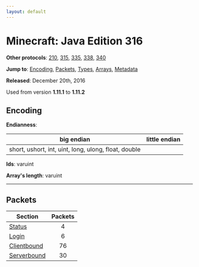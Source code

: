 ```yaml
---
layout: default
---
```


# Minecraft: Java Edition 316

**Other protocols**: [210](./java316), [315](./java316), [335](./java316), [338](./java316), [340](./java316)

**Jump to**: [Encoding](#encoding), [Packets](#packets), [Types](java316/types), [Arrays](java316/arrays), [Metadata](java316/metadata)

**Released**: December 20th, 2016

Used from version **1.11.1** to **1.11.2**

## Encoding

**Endianness**:

big endian | little endian
---|---
short, ushort, int, uint, long, ulong, float, double | 

**Ids**: varuint

**Array's length**: varuint

-----
## Packets

Section | Packets
---|:---:
[Status](java316/status) | 4
[Login](java316/login) | 6
[Clientbound](java316/clientbound) | 76
[Serverbound](java316/serverbound) | 30
